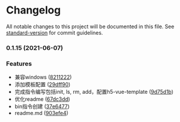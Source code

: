 # Changelog

All notable changes to this project will be documented in this file. See [standard-version](https://github.com/conventional-changelog/standard-version) for commit guidelines.

### 0.1.15 (2021-06-07)


### Features

* 兼容windows ([8211222](https://github.com/ly4work/gravi/commit/8211222a29470e9865ef0dbf500f73db91a54f47))
* 添加模板配置 ([29dff90](https://github.com/ly4work/gravi/commit/29dff9001dadb547ae5fef3f09c23b7fe8cc3142))
* 完成指令编写包括init, ls, rm, add，配置h5-vue-template ([9d75d1b](https://github.com/ly4work/gravi/commit/9d75d1b13ae617c352b39bf3a404c01ae028afd4))
* 优化readme ([67dc3dd](https://github.com/ly4work/gravi/commit/67dc3dd7f0d4054c5fd9ef879b3300418b2a52ee))
* bin指令创建 ([37e6477](https://github.com/ly4work/gravi/commit/37e6477f08c6aa5084410a83280192c689a83b28))
* readme.md ([903efe4](https://github.com/ly4work/gravi/commit/903efe443dbe648b5a6b3472209fdc43f63b869a))
